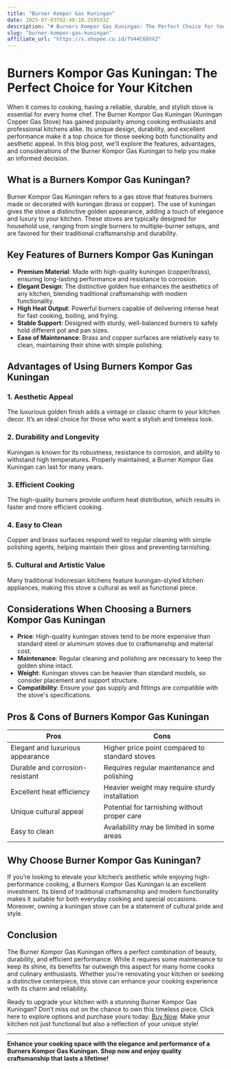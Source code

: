 ```yaml
---
title: "Burner Kompor Gas Kuningan"
date: 2025-07-03T02:49:10.259593Z
description: "# Burners Kompor Gas Kuningan: The Perfect Choice for Your Kitchen..."
slug: "burner-kompor-gas-kuningan"
affiliate_url: "https://s.shopee.co.id/7V44C68VX2"
---
```

# Burners Kompor Gas Kuningan: The Perfect Choice for Your Kitchen

When it comes to cooking, having a reliable, durable, and stylish stove is essential for every home chef. The Burner Kompor Gas Kuningan (Kuningan Copper Gas Stove) has gained popularity among cooking enthusiasts and professional kitchens alike. Its unique design, durability, and excellent performance make it a top choice for those seeking both functionality and aesthetic appeal. In this blog post, we'll explore the features, advantages, and considerations of the Burner Kompor Gas Kuningan to help you make an informed decision.

## What is a Burners Kompor Gas Kuningan?

Burner Kompor Gas Kuningan refers to a gas stove that features burners made or decorated with kuningan (brass or copper). The use of kuningan gives the stove a distinctive golden appearance, adding a touch of elegance and luxury to your kitchen. These stoves are typically designed for household use, ranging from single burners to multiple-burner setups, and are favored for their traditional craftsmanship and durability.

## Key Features of Burners Kompor Gas Kuningan

- **Premium Material**: Made with high-quality kuningan (copper/brass), ensuring long-lasting performance and resistance to corrosion.
- **Elegant Design**: The distinctive golden hue enhances the aesthetics of any kitchen, blending traditional craftsmanship with modern functionality.
- **High Heat Output**: Powerful burners capable of delivering intense heat for fast cooking, boiling, and frying.
- **Stable Support**: Designed with sturdy, well-balanced burners to safely hold different pot and pan sizes.
- **Ease of Maintenance**: Brass and copper surfaces are relatively easy to clean, maintaining their shine with simple polishing.

## Advantages of Using Burners Kompor Gas Kuningan

### 1. Aesthetic Appeal
The luxurious golden finish adds a vintage or classic charm to your kitchen decor. It’s an ideal choice for those who want a stylish and timeless look.

### 2. Durability and Longevity
Kuningan is known for its robustness, resistance to corrosion, and ability to withstand high temperatures. Properly maintained, a Burner Kompor Gas Kuningan can last for many years.

### 3. Efficient Cooking
The high-quality burners provide uniform heat distribution, which results in faster and more efficient cooking.

### 4. Easy to Clean
Copper and brass surfaces respond well to regular cleaning with simple polishing agents, helping maintain their gloss and preventing tarnishing.

### 5. Cultural and Artistic Value
Many traditional Indonesian kitchens feature kuningan-styled kitchen appliances, making this stove a cultural as well as functional piece.

## Considerations When Choosing a Burners Kompor Gas Kuningan

- **Price**: High-quality kuningan stoves tend to be more expensive than standard steel or aluminum stoves due to craftsmanship and material cost.
- **Maintenance**: Regular cleaning and polishing are necessary to keep the golden shine intact.
- **Weight**: Kuningan stoves can be heavier than standard models, so consider placement and support structure.
- **Compatibility**: Ensure your gas supply and fittings are compatible with the stove's specifications.

## Pros & Cons of Burners Kompor Gas Kuningan

| **Pros** | **Cons** |
|---|---|
| Elegant and luxurious appearance | Higher price point compared to standard stoves |
| Durable and corrosion-resistant | Requires regular maintenance and polishing |
| Excellent heat efficiency | Heavier weight may require sturdy installation |
| Unique cultural appeal | Potential for tarnishing without proper care |
| Easy to clean | Availability may be limited in some areas |

## Why Choose Burner Kompor Gas Kuningan?

If you’re looking to elevate your kitchen’s aesthetic while enjoying high-performance cooking, a Burners Kompor Gas Kuningan is an excellent investment. Its blend of traditional craftsmanship and modern functionality makes it suitable for both everyday cooking and special occasions. Moreover, owning a kuningan stove can be a statement of cultural pride and style.

## Conclusion

The Burner Kompor Gas Kuningan offers a perfect combination of beauty, durability, and efficient performance. While it requires some maintenance to keep its shine, its benefits far outweigh this aspect for many home cooks and culinary enthusiasts. Whether you're renovating your kitchen or seeking a distinctive centerpiece, this stove can enhance your cooking experience with its charm and reliability.

Ready to upgrade your kitchen with a stunning Burner Kompor Gas Kuningan? Don’t miss out on the chance to own this timeless piece. Click here to explore options and purchase yours today: [Buy Now](https://s.shopee.co.id/7V44C68VX2). Make your kitchen not just functional but also a reflection of your unique style!

---

**Enhance your cooking space with the elegance and performance of a Burners Kompor Gas Kuningan. Shop now and enjoy quality craftsmanship that lasts a lifetime!**